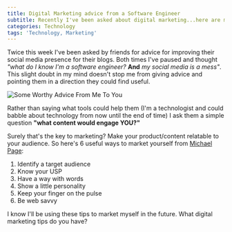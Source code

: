 ```yaml
---
title: Digital Marketing advice from a Software Engineer
subtitle: Recently I've been asked about digital marketing...here are my thoughts
categories: Technology
tags: 'Technology, Marketing'
---
```

Twice this week I've been asked by friends for advice for improving their social media presence for their blogs. Both times I've paused and thought *"what do I know I'm a software engineer?* **And** *my social media is a mess"*. This slight doubt in my mind doesn't stop me from giving advice and pointing them in a direction they could find useful.

![Some Worthy Advice From Me To You](http://jakevanderark.files.wordpress.com/2012/08/w-c-fields.png)

Rather than saying what tools could help them (I'm a technologist and could babble about technology from now until the end of time) I ask them a simple question **"what content would engage YOU?"**

Surely that's the key to marketing? Make your product/content relatable to your audience. So here's 6 useful ways to market yourself from [Michael Page](http://www.michaelpage.ae/career-centre/job-search-advice/six-great-ways-market-yourself):


1.  Identify a target audience
2.  Know your USP
3.  Have a way with words
4.  Show a little personality
5.  Keep your finger on the pulse
6.  Be web savvy


I know I'll be using these tips to market myself in the future. What digital marketing tips do you have?

